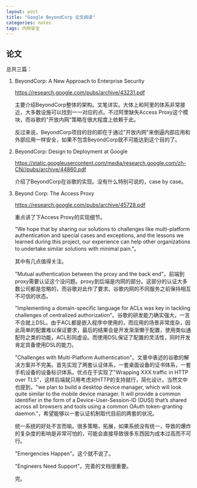 ```yaml
---
layout: post
title: "Google BeyondCorp 论文阅读"
categories: notes
tags: 内网安全
---
```


## 论文

总共三篇：

1. BeyondCorp: A New Approach to Enterprise Security

    https://research.google.com/pubs/archive/43231.pdf
    
    主要介绍BeyondCorp整体的架构。文笔详实。大体上和阿里的体系非常接近，大多数设施可以找到一一对应的点。不过阿里缺失Access Proxy这个模块，而谷歌的"开放内网"策略在很大程度上依赖于此。
    
    反过来说，BeyondCorp项目的目的即在于通过"开放内网"来倒逼内部应用和外部应用一样安全，如果不包含BeyondCorp就不可能达到这个目的了。

2. BeyondCorp: Design to Deployment at Google

    https://static.googleusercontent.com/media/research.google.com/zh-CN//pubs/archive/44860.pdf

    介绍了BeyondCorp在谷歌的实现。没有什么特别可说的，case by case。

3. Beyond Corp: The Access Proxy

    https://research.google.com/pubs/archive/45728.pdf

    重点讲了下Access Proxy的实现细节。
    
    "We hope that by sharing
our solutions to challenges like multi-platform authentication
and special cases and exceptions, and the lessons we learned
during this project, our experience can help other organizations
to undertake similar solutions with minimal pain."。

    其中有几点值得关注。
    
    "Mutual authentication between the proxy and the back end"。前端到proxy需要认证这个没问题。proxy到后端是内网的部分。这部分的认证大多数公司都是忽略的，而谷歌对此作了要求。谷歌内网的不同服务之前保持相互不可信的状态。
    
    "Implementing a domain-specific language for ACLs was key in
tackling challenges of centralized authorization"。谷歌的研发能力确实强大，一言不合就上DSL。由于ACL都是嵌入程序中使用的，而应用的场景非常庞杂，因此简单的配置难以保证要求，最后的结果会是开发渐渐懒于配置，使用类似通配符之类的功能，ACL形同虚设。而使用DSL保证了配置的灵活性，同时开发肯定具备使用DSL的能力。

    "Challenges with Multi-Platform Authentication"。文章中表述的谷歌的解决方案并不完美。首先实现了两套认证体系，一套桌面设备的证书体系，一套手机设备的设备标识体系。优点在于实现了"Wrapping XXX traffic in HTTP over TLS"，这样后端就只用考虑对HTTP的支持就行，简化设计。当然文中也提到，"we plan to build
a desktop device manager, which will look quite similar to the
mobile device manager. It will provide a common identifier in the
form of a Device-User-Session-ID (DUSI) that’s shared across
all browsers and tools using a common OAuth token-granting
daemon."，希望能够以一套认证机制取代目前的两套的状况。

    统一系统的好处不言而喻。很多策略，拓展，如果系统没有统一，导致的爆炸的复杂度的影响是非常可怕的，可能会直接导致很多东西因为成本过高而不可行。
    
    "Emergencies Happen"。这个就不说了。
    
    "Engineers Need Support"。完善的文档很重要。    
    
    
    完。














    


    

